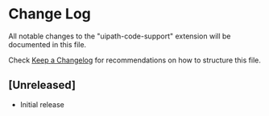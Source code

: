 # Change Log

All notable changes to the "uipath-code-support" extension will be documented in this file.

Check [Keep a Changelog](http://keepachangelog.com/) for recommendations on how to structure this file.

## [Unreleased]

- Initial release